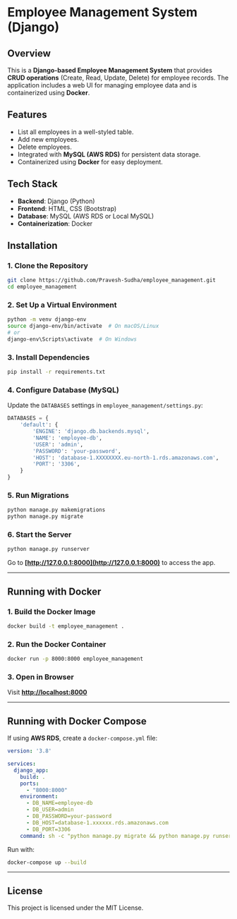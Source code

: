 # Employee Management System (Django)

## Overview
This is a **Django-based Employee Management System** that provides **CRUD operations** (Create, Read, Update, Delete) for employee records. The application includes a web UI for managing employee data and is containerized using **Docker**.

## Features
- List all employees in a well-styled table.
- Add new employees.
- Delete employees.
- Integrated with **MySQL (AWS RDS)** for persistent data storage.
- Containerized using **Docker** for easy deployment.

## Tech Stack
- **Backend**: Django (Python)
- **Frontend**: HTML, CSS (Bootstrap)
- **Database**: MySQL (AWS RDS or Local MySQL)
- **Containerization**: Docker

## Installation

### 1. Clone the Repository
```sh
git clone https://github.com/Pravesh-Sudha/employee_management.git
cd employee_management
```

### 2. Set Up a Virtual Environment
```sh
python -m venv django-env
source django-env/bin/activate  # On macOS/Linux
# or
django-env\Scripts\activate  # On Windows
```

### 3. Install Dependencies
```sh
pip install -r requirements.txt
```

### 4. Configure Database (MySQL)
Update the `DATABASES` settings in `employee_management/settings.py`:
```python
DATABASES = {
    'default': {
        'ENGINE': 'django.db.backends.mysql',
        'NAME': 'employee-db',
        'USER': 'admin',
        'PASSWORD': 'your-password',
        'HOST': 'database-1.XXXXXXXX.eu-north-1.rds.amazonaws.com',
        'PORT': '3306',
    }
}
```

### 5. Run Migrations
```sh
python manage.py makemigrations
python manage.py migrate
```

### 6. Start the Server
```sh
python manage.py runserver
```
Go to **[http://127.0.0.1:8000](http://127.0.0.1:8000)** to access the app.

---

## Running with Docker

### 1. Build the Docker Image
```sh
docker build -t employee_management .
```

### 2. Run the Docker Container
```sh
docker run -p 8000:8000 employee_management
```

### 3. Open in Browser
Visit **[http://localhost:8000](http://localhost:8000)**

---

## Running with Docker Compose
If using **AWS RDS**, create a `docker-compose.yml` file:
```yaml
version: '3.8'

services:
  django_app:
    build: .
    ports:
      - "8000:8000"
    environment:
      - DB_NAME=employee-db
      - DB_USER=admin
      - DB_PASSWORD=your-password
      - DB_HOST=database-1.xxxxxx.rds.amazonaws.com
      - DB_PORT=3306
    command: sh -c "python manage.py migrate && python manage.py runserver 0.0.0.0:8000"
```
Run with:
```sh
docker-compose up --build
```

---

## License
This project is licensed under the MIT License.


